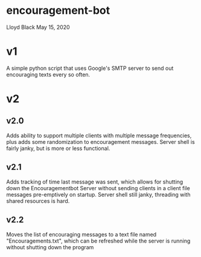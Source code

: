 # encouragement-bot
Lloyd Black
May 15, 2020

# v1
A simple python script that uses Google's SMTP server to send out encouraging texts every so often.

# v2
## v2.0
Adds ability to support multiple clients with multiple message frequencies, plus adds some randomization to encouragement messages.
Server shell is fairly janky, but is more or less functional.

## v2.1
Adds tracking of time last message was sent, which allows for shutting down the Encouragementbot Server without sending clients in a client file messages pre-emptively on startup.
Server shell still janky, threading with shared resources is hard.

## v2.2
Moves the list of encouraging messages to a text file named "Encouragements.txt", which can be refreshed while the server is running without shutting down the program